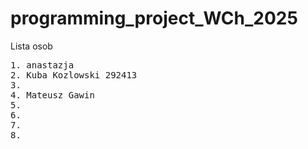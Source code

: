 # programming_project_WCh_2025

Lista osob
<pre>
1. anastazja
2. Kuba Kozlowski 292413
3.
4. Mateusz Gawin
5.
6.
7.
8.
</pre>
